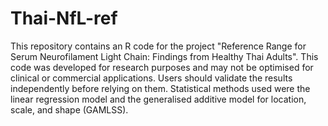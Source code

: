 # Thai-NfL-ref
This repository contains an R code for the project "Reference Range for Serum Neurofilament Light Chain: Findings from Healthy Thai Adults". This code was developed for research purposes and may not be optimised for clinical or commercial applications. Users should validate the results independently before relying on them.
Statistical methods used were the linear regression model and the generalised additive model for location, scale, and shape (GAMLSS).
